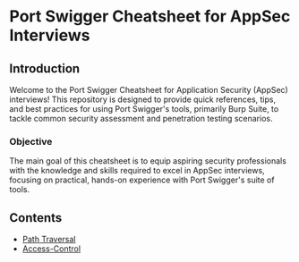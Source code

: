 # Port Swigger Cheatsheet for AppSec Interviews

## Introduction
Welcome to the Port Swigger Cheatsheet for Application Security (AppSec) interviews! This repository is designed to provide quick references, tips, and best practices for using Port Swigger's tools, primarily Burp Suite, to tackle common security assessment and penetration testing scenarios.

### Objective
The main goal of this cheatsheet is to equip aspiring security professionals with the knowledge and skills required to excel in AppSec interviews, focusing on practical, hands-on experience with Port Swigger's suite of tools.

## Contents
- [Path Traversal](Path-Traversal.md)
- [Access-Control](Access-Control.md)
